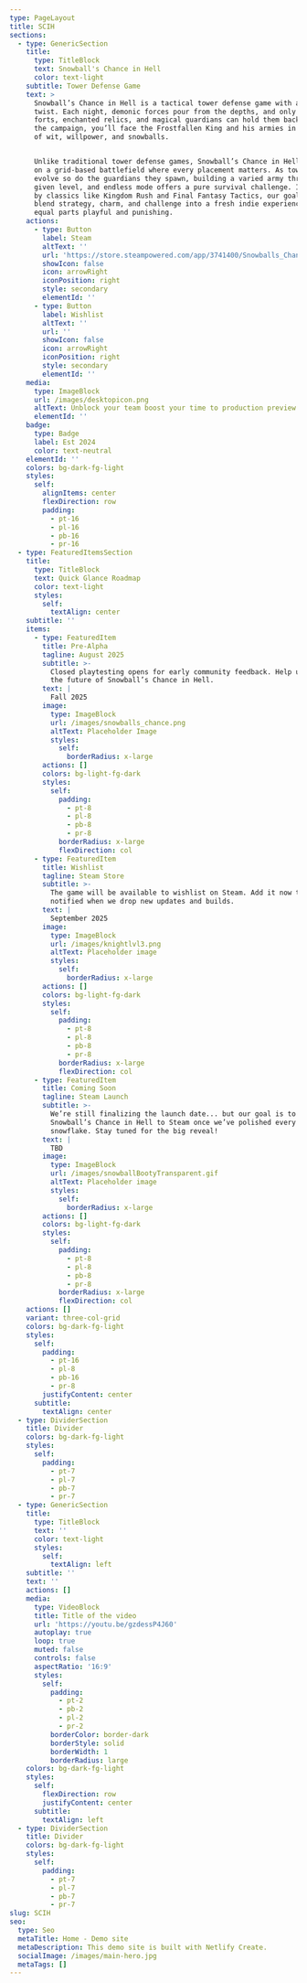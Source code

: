 ```yaml
---
type: PageLayout
title: SCIH
sections:
  - type: GenericSection
    title:
      type: TitleBlock
      text: Snowball's Chance in Hell
      color: text-light
    subtitle: Tower Defense Game
    text: >
      Snowball’s Chance in Hell is a tactical tower defense game with a frosty
      twist. Each night, demonic forces pour from the depths, and only your snow
      forts, enchanted relics, and magical guardians can hold them back. Across
      the campaign, you’ll face the Frostfallen King and his armies in a battle
      of wit, willpower, and snowballs.


      Unlike traditional tower defense games, Snowball’s Chance in Hell unfolds
      on a grid-based battlefield where every placement matters. As towers
      evolve so do the guardians they spawn, building a varied army throughout a
      given level, and endless mode offers a pure survival challenge. Inspired
      by classics like Kingdom Rush and Final Fantasy Tactics, our goal is to
      blend strategy, charm, and challenge into a fresh indie experience that’s
      equal parts playful and punishing.
    actions:
      - type: Button
        label: Steam
        altText: ''
        url: 'https://store.steampowered.com/app/3741400/Snowballs_Chance_In_Hell/'
        showIcon: false
        icon: arrowRight
        iconPosition: right
        style: secondary
        elementId: ''
      - type: Button
        label: Wishlist
        altText: ''
        url: ''
        showIcon: false
        icon: arrowRight
        iconPosition: right
        style: secondary
        elementId: ''
    media:
      type: ImageBlock
      url: /images/desktopicon.png
      altText: Unblock your team boost your time to production preview
      elementId: ''
    badge:
      type: Badge
      label: Est 2024
      color: text-neutral
    elementId: ''
    colors: bg-dark-fg-light
    styles:
      self:
        alignItems: center
        flexDirection: row
        padding:
          - pt-16
          - pl-16
          - pb-16
          - pr-16
  - type: FeaturedItemsSection
    title:
      type: TitleBlock
      text: Quick Glance Roadmap
      color: text-light
      styles:
        self:
          textAlign: center
    subtitle: ''
    items:
      - type: FeaturedItem
        title: Pre-Alpha
        tagline: August 2025
        subtitle: >-
          Closed playtesting opens for early community feedback. Help us shape
          the future of Snowball’s Chance in Hell.
        text: |
          Fall 2025
        image:
          type: ImageBlock
          url: /images/snowballs_chance.png
          altText: Placeholder Image
          styles:
            self:
              borderRadius: x-large
        actions: []
        colors: bg-light-fg-dark
        styles:
          self:
            padding:
              - pt-8
              - pl-8
              - pb-8
              - pr-8
            borderRadius: x-large
            flexDirection: col
      - type: FeaturedItem
        title: Wishlist
        tagline: Steam Store
        subtitle: >-
          The game will be available to wishlist on Steam. Add it now to be
          notified when we drop new updates and builds.
        text: |
          September 2025
        image:
          type: ImageBlock
          url: /images/knightlvl3.png
          altText: Placeholder image
          styles:
            self:
              borderRadius: x-large
        actions: []
        colors: bg-light-fg-dark
        styles:
          self:
            padding:
              - pt-8
              - pl-8
              - pb-8
              - pr-8
            borderRadius: x-large
            flexDirection: col
      - type: FeaturedItem
        title: Coming Soon
        tagline: Steam Launch
        subtitle: >-
          We’re still finalizing the launch date... but our goal is to bring
          Snowball’s Chance in Hell to Steam once we’ve polished every
          snowflake. Stay tuned for the big reveal!
        text: |
          TBD
        image:
          type: ImageBlock
          url: /images/snowballBootyTransparent.gif
          altText: Placeholder image
          styles:
            self:
              borderRadius: x-large
        actions: []
        colors: bg-light-fg-dark
        styles:
          self:
            padding:
              - pt-8
              - pl-8
              - pb-8
              - pr-8
            borderRadius: x-large
            flexDirection: col
    actions: []
    variant: three-col-grid
    colors: bg-dark-fg-light
    styles:
      self:
        padding:
          - pt-16
          - pl-8
          - pb-16
          - pr-8
        justifyContent: center
      subtitle:
        textAlign: center
  - type: DividerSection
    title: Divider
    colors: bg-dark-fg-light
    styles:
      self:
        padding:
          - pt-7
          - pl-7
          - pb-7
          - pr-7
  - type: GenericSection
    title:
      type: TitleBlock
      text: ''
      color: text-light
      styles:
        self:
          textAlign: left
    subtitle: ''
    text: ''
    actions: []
    media:
      type: VideoBlock
      title: Title of the video
      url: 'https://youtu.be/gzdessP4J60'
      autoplay: true
      loop: true
      muted: false
      controls: false
      aspectRatio: '16:9'
      styles:
        self:
          padding:
            - pt-2
            - pb-2
            - pl-2
            - pr-2
          borderColor: border-dark
          borderStyle: solid
          borderWidth: 1
          borderRadius: large
    colors: bg-dark-fg-light
    styles:
      self:
        flexDirection: row
        justifyContent: center
      subtitle:
        textAlign: left
  - type: DividerSection
    title: Divider
    colors: bg-dark-fg-light
    styles:
      self:
        padding:
          - pt-7
          - pl-7
          - pb-7
          - pr-7
slug: SCIH
seo:
  type: Seo
  metaTitle: Home - Demo site
  metaDescription: This demo site is built with Netlify Create.
  socialImage: /images/main-hero.jpg
  metaTags: []
---
```

